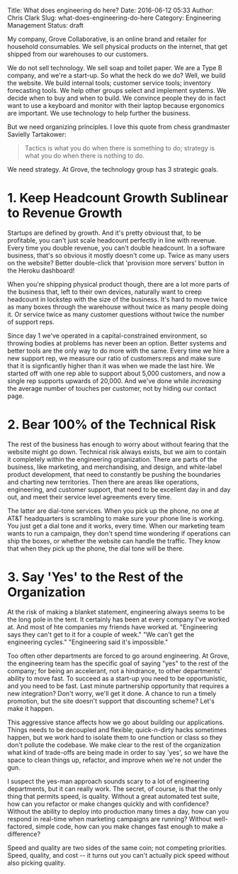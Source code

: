 Title: What does engineering do here?
Date: 2016-06-12 05:33
Author: Chris Clark
Slug: what-does-engineering-do-here
Category: Engineering Management
Status: draft

My company, Grove Collaborative, is an online brand and retailer for household consumables. We sell physical products on the internet, that get shipped from our warehouses to our customers.

We do not sell technology. We sell soap and toilet paper. We are a Type B company, and we're a start-up. So what the heck do we do? Well, we build the website. We build internal tools; customer service tools; inventory forecasting tools. We help other groups select and implement systems. We decide when to buy and when to build. We convince people they do in fact want to use a keyboard and monitor with their laptop because ergonomics are important. We use technology to help further the business.

But we need organizing principles. I love this quote from chess grandmaster Savielly Tartakower:

> Tactics is what you do when there is something to do; strategy is
> what you do when there is nothing to do.

We need strategy. At Grove, the technology group has 3 strategic goals.

# 1. Keep Headcount Growth Sublinear to Revenue Growth

Startups are defined by growth. And it's pretty obvioust that, to be profitable, you can't just scale headcount perfectly in line with revenue. Every time you double revenue, you can't double headcount. In a software business, that's so obvious it mostly doesn't come up. Twice as many users on the website? Better double-click that 'provision more servers' button in the Heroku dashboard!

When you're shipping physical product though, there are a lot more parts of the business that, left to their own devices, naturally want to creep headcount in lockstep with the size of the business. It's hard to move twice as many boxes through the warehouse without twice as many people doing it. Or service twice as many customer questions without twice the number of support reps.

Since day 1 we've operated in a capital-constrained environment, so throwing bodies at problems has never been an option. Better systems and better tools are the only way to do more with the same. Every time we hire a new support rep, we measure our ratio of customers:reps and make sure that it is signficantly higher than it was when we made the last hire. We started off with one rep able to support about 5,000 customers, and now a single rep supports upwards of 20,000. And we've done while *increasing* the average number of touches per customer, not by hiding our contact page.

# 2. Bear 100% of the Technical Risk

The rest of the business has enough to worry about without fearing that the website might go down. Technical risk always exists, but we aim to contain it completely within the engineering organization. There are parts of the business, like marketing, and merchandising, and design, and white-label product development, that need to constantly be pushing the boundaries and charting new territories. Then there are areas like operations, engineering, and customer support, that need to be excellent day in and day out, and meet their service level agreements every time.

The latter are dial-tone services. When you pick up the phone, no one at AT&T headquarters is scrambling to make sure your phone line is working. You just get a dial tone and it works, every time. When our marketing team wants to run a campaign, they don't spend time wondering if operations can ship the boxes, or whether the website can handle the traffic. They know that when they pick up the phone, the dial tone will be there.

# 3. Say 'Yes' to the Rest of the Organization

At the risk of making a blanket statement, engineering always seems to be the long pole in the tent. It certainly has been at every company I've worked at. And most of hte companies my friends have worked at. "Engineering says they can't get to it for a couple of week." "We can't get the engineering cycles." "Engineering said it's impossible."

Too often other departments are forced to go around engineering. At Grove, the engineering team has the specific goal of saying "yes" to the rest of the company; for being an accelerant, not a hindrance, to other departments' ability to move fast. To succeed as a start-up you need to be opportunistic, and you need to be fast. Last minute partnership opportunity that requires a new integration? Don't worry, we'll get it done. A chance to run a timely promotion, but the site doesn't support that discounting scheme? Let's make it happen.

This aggressive stance affects how we go about building our applications. Things needs to be decoupled and flexible; quick-n-dirty hacks sometimes happen, but we work hard to isolate them to one function or class so they don't pollute the codebase. We make clear to the rest of the organization what kind of trade-offs are being made in order to say 'yes', so we have the space to clean things up, refactor, and improve when we're not under the gun.

I suspect the yes-man approach sounds scary to a lot of engineering departments, but it can really work. The secret, of course, is that the only thing that permits speed, is quality. Without a great automated test suite, how can you refactor or make changes quickly and with confidence? Without the ability to deploy into production many times a day, how can you respond in real-time when marketing campaigns are running? Without well-factored, simple code, how can you make changes fast enough to make a difference?

Speed and quality are two sides of the same coin; not competing priorities. Speed, quality, and cost -- it turns out you can't actually pick speed without also picking quality.

